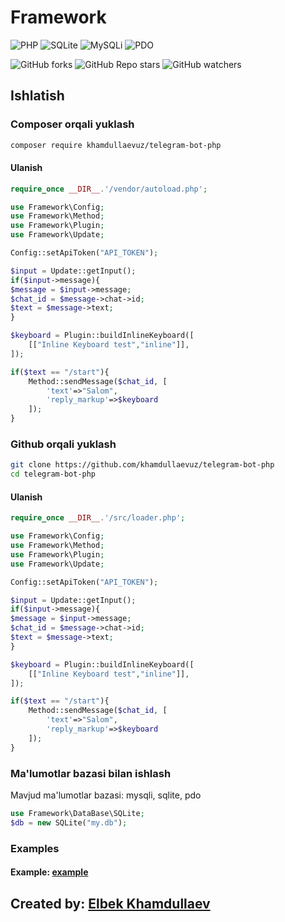 # Framework

![PHP](https://img.shields.io/badge/php-%3E%3D7.1-8892bf.svg)
![SQLite](https://img.shields.io/badge/SQLite3-required-green.svg)
![MySQLi](https://img.shields.io/badge/MySQLi-required-green.svg)
![PDO](https://img.shields.io/badge/PDO-required-green.svg)

![GitHub forks](https://img.shields.io/github/forks/KhamdullaevUz/telegram-bot-php?style=flat)
![GitHub Repo stars](https://img.shields.io/github/stars/KhamdullaevUz/telegram-bot-php?style=flat)
![GitHub watchers](https://img.shields.io/github/watchers/KhamdullaevUz/telegram-bot-php?style=flat)

## Ishlatish

### Composer orqali yuklash

```bash
composer require khamdullaevuz/telegram-bot-php
```

#### Ulanish

```php
require_once __DIR__.'/vendor/autoload.php';

use Framework\Config;
use Framework\Method;
use Framework\Plugin;
use Framework\Update;

Config::setApiToken("API_TOKEN");

$input = Update::getInput();
if($input->message){
$message = $input->message;
$chat_id = $message->chat->id;
$text = $message->text;
}

$keyboard = Plugin::buildInlineKeyboard([
	[["Inline Keyboard test","inline"]],
]);

if($text == "/start"){
	Method::sendMessage($chat_id, [
		'text'=>"Salom",
		'reply_markup'=>$keyboard
	]);
}
```

### Github orqali yuklash

```bash
git clone https://github.com/khamdullaevuz/telegram-bot-php
cd telegram-bot-php
```

#### Ulanish

```php
require_once __DIR__.'/src/loader.php';

use Framework\Config;
use Framework\Method;
use Framework\Plugin;
use Framework\Update;

Config::setApiToken("API_TOKEN");

$input = Update::getInput();
if($input->message){
$message = $input->message;
$chat_id = $message->chat->id;
$text = $message->text;
}

$keyboard = Plugin::buildInlineKeyboard([
	[["Inline Keyboard test","inline"]],
]);

if($text == "/start"){
	Method::sendMessage($chat_id, [
		'text'=>"Salom",
		'reply_markup'=>$keyboard
	]);
}
```

### Ma'lumotlar bazasi bilan ishlash

Mavjud ma'lumotlar bazasi: mysqli, sqlite, pdo

```php
use Framework\DataBase\SQLite;
$db = new SQLite("my.db");
```

### Examples

#### Example: [example](/examples/example.php)

## Created by: [Elbek Khamdullaev](https://khamdullaev.uz)
